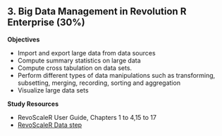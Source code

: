 <h2>3. Big Data Management in Revolution R Enterprise (30%)</h2>
<strong>Objectives</strong>
<ul>
	<li>Import and export large data from data sources</li>
	<li>Compute summary statistics on large data</li>
	<li>Compute cross tabulation on data sets.</li>
	<li>Perform different types of data manipulations such as transforming, subsetting, merging, recording, sorting and aggregation</li>
	<li>Visualize large data sets</li>
</ul>
<strong>Study Resources</strong>
<ul>
	<li>RevoScaleR User Guide, Chapters 1 to 4,15 to 17</li>
	<li><a href="http://www.revolutionanalytics.com/whitepaper/revoscaler-data-step-white-paper">RevoScaleR Data step</a></li>
</ul>
